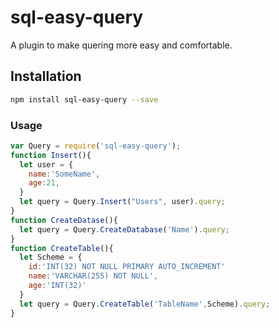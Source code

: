 # sql-easy-query
A plugin to make quering more easy and comfortable.

## Installation
```bash
npm install sql-easy-query --save
```

### Usage
``` Javascript
var Query = require('sql-easy-query');
function Insert(){
  let user = {
    name:'SomeName',
    age:21,
  }
  let query = Query.Insert("Users", user).query;
}
function CreateDatase(){
  let query = Query.CreateDatabase('Name').query;
}
function CreateTable(){
  let Scheme = {
    id:'INT(32) NOT NULL PRIMARY AUTO_INCREMENT'
    name:'VARCHAR(255) NOT NULL',
    age:'INT(32)'
  }
  let query = Query.CreateTable('TableName',Scheme).query;
}

```
